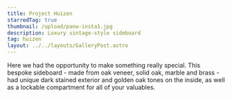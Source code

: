 ```yaml
---
title: Project Huizen
starredTag: true
thumbnail: /upload/panw-insta1.jpg
description: Luxury vintage-style sideboard
tag: huizen
layout: ../../layouts/GalleryPost.astro
---
```

Here we had the opportunity to make something really special. This bespoke sideboard - made from oak veneer, solid oak, marble and brass - had unique dark stained exterior and golden oak tones on the inside, as well as a lockable compartment for all of your valuables.